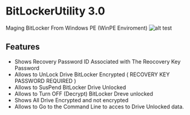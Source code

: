 # BitLockerUtility 3.0
 Maging BitLocker From Windows PE (WinPE Enviroment)
 ![alt test](screenshots/banner.png)
 
## Features
* Shows Recovery Password ID Associated with The Reocovery Key Password
* Allows to UnLock Drive BitLocker Encrypted ( RECOVERY KEY PASSWORD REQUIRED )
* Allows to SusPend BitLocker Drive Unlocked 
* Allows to Turn OFF (Decrypt) BitLocker Dreve unlocked
* Shows All Drive Encrypted and not encrypted
* Allows to Go to the Command Line to acces to Drive Unlocked data.
